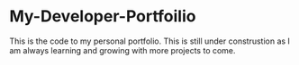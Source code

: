 # My-Developer-Portfoilio
This is the code to my personal portfolio. This is still under construstion as I am always learning and growing with more projects to come.
